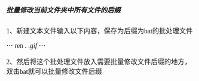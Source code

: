<font size = 4 face = "黑体">

##### 批量修改当前文件夹中所有文件的后缀

1、新建文本文件输入以下内容，保存为后缀为bat的批处理文件

···
ren *.* *.gif*
···


2、然后将这个批处理文件放入需要批量修改文件后缀的地方，双击bat就可以批量修改文件后缀




</font>